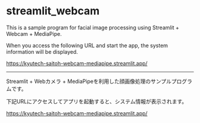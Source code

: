 # streamlit_webcam

This is a sample program for facial image processing using Streamlit + Webcam + MediaPipe.

When you access the following URL and start the app, the system information will be displayed.

<a href="https://kyutech-saitoh-webcam-mediapipe.streamlit.app/" target="_blank" rel="noopener noreferrer">https://kyutech-saitoh-webcam-mediapipe.streamlit.app/</a>

---

Streamlit + Webカメラ + MediaPipeを利用した顔画像処理のサンプルプログラムです。

下記URLにアクセスしてアプリを起動すると、システム情報が表示されます。

<a href="https://kyutech-saitoh-webcam-mediapipe.streamlit.app/" target="_blank" rel="noopener noreferrer">https://kyutech-saitoh-webcam-mediapipe.streamlit.app/</a>

